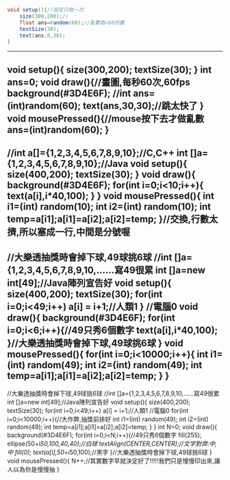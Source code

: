 ```java
void setup(){//設定只做一次
    size(300,200);//
    float ans=random(60);//亂數取<60的數
    textSize(30);
    text(ans,0,30);
}
```
---------------------------------------------
void setup(){
    size(300,200);
    textSize(30);
}
int ans=0;
void draw(){//畫圖,每秒60次,60fps
    background(#3D4E6F);
    //int ans=(int)random(60);
    text(ans,30,30);//跳太快了
}
void mousePressed(){//mouse按下去才做亂數
    ans=(int)random(60);
}
----------------------------------------------
//int a[]={1,2,3,4,5,6,7,8,9,10};//C,C++
int []a={1,2,3,4,5,6,7,8,9,10};//Java
void setup(){
  size(400,200);
  textSize(30);
}
void draw(){
  background(#3D4E6F);
  for(int i=0;i<10;i++){
    text(a[i],i*40,100);
  }
}
void mousePressed(){
  int i1=(int) random(10);
  int i2=(int) random(10);
  int temp=a[i1];a[i1]=a[i2];a[i2]=temp;
}//交換,行數太擠,所以塞成一行,中間是分號喔
----------------------------------------------
//大樂透抽獎時會掉下球,49球挑6球
//int []a={1,2,3,4,5,6,7,8,9,10,......寫49很累
int []a=new int[49];//Java陣列宣告好
void setup(){
  size(400,200);
  textSize(30);
  for(int i=0;i<49;i++) a[i] = i+1;//人類1
}                      //電腦0
void draw(){
  background(#3D4E6F);
  for(int i=0;i<6;i++){//49只秀6個數字
    text(a[i],i*40,100);
  }//大樂透抽獎時會掉下球,49球挑6球
}
void mousePressed(){
  for(int i=0;i<10000;i++){
  int i1=(int) random(49);
  int i2=(int) random(49);
  int temp=a[i1];a[i1]=a[i2];a[i2]=temp;
  }
}
---------------------------------------------
//大樂透抽獎時會掉下球,49球挑6球
//int []a={1,2,3,4,5,6,7,8,9,10,......寫49很累
int []a=new int[49];//Java陣列宣告好
void setup(){
  size(400,200);
  textSize(30);
  for(int i=0;i<49;i++) a[i] = i+1;//人類1
                      //電腦0
  for(int i=0;i<10000;i++){//大作弊,抽獎前排好
   int i1=(int) random(49);
   int i2=(int) random(49);
   int temp=a[i1];a[i1]=a[i2];a[i2]=temp;
  }
}
int N=0;
void draw(){
  background(#3D4E6F);
  for(int i=0;i<N;i++){//49只秀6個數字
    fill(255); ellipse(50+i*50,100,40,40);//白球
    textAlign(CENTER,CENTER);//文字對齊:中,中
    fill(0); text(a[i],50+i*50,100);//黑字
  }//大樂透抽獎時會掉下球,49球挑6球
}
void mousePressed(){
  N++;//其實數字早就決定好了!!!!!我們只是慢慢印出來,讓人以為你是慢慢抽
}
```
